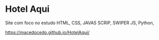 # Hotel Aqui
Site com foco no estudo HTML, CSS, JAVAS SCRIP, SWIPER JS, Python,

https://macedocedo.github.io/HotelAqui/
